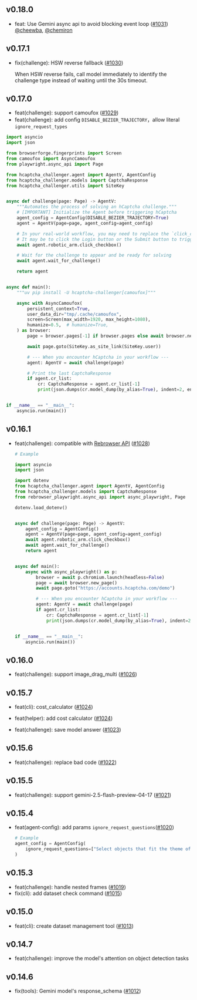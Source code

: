 ## v0.18.0

- feat: Use Gemini async api to avoid blocking event loop ([#1031](https://github.com/QIN2DIM/hcaptcha-challenger/pull/1031))  [@cheewba](https://github.com/cheewba), [@chemiron](https://github.com/chemiron)

## v0.17.1

- fix(challenge): HSW reverse fallback ([#1030](https://github.com/QIN2DIM/hcaptcha-challenger/issues/1030))

  When HSW reverse fails, call model immediately to identify the challenge type instead of waiting until the 30s timeout.

## v0.17.0

- feat(challenge): support camoufox ([#1029](https://github.com/QIN2DIM/hcaptcha-challenger/issues/1029))
- feat(challenge): add config `DISABLE_BEZIER_TRAJECTORY`，allow literal `ignore_request_types`

```python
import asyncio
import json

from browserforge.fingerprints import Screen
from camoufox import AsyncCamoufox
from playwright.async_api import Page

from hcaptcha_challenger.agent import AgentV, AgentConfig
from hcaptcha_challenger.models import CaptchaResponse
from hcaptcha_challenger.utils import SiteKey


async def challenge(page: Page) -> AgentV:
    """Automates the process of solving an hCaptcha challenge."""
    # [IMPORTANT] Initialize the Agent before triggering hCaptcha
    agent_config = AgentConfig(DISABLE_BEZIER_TRAJECTORY=True)
    agent = AgentV(page=page, agent_config=agent_config)

    # In your real-world workflow, you may need to replace the `click_checkbox()`
    # It may be to click the Login button or the Submit button to trigger challenge
    await agent.robotic_arm.click_checkbox()

    # Wait for the challenge to appear and be ready for solving
    await agent.wait_for_challenge()

    return agent


async def main():
    """uv pip install -U hcaptcha-challenger[camoufox]"""

    async with AsyncCamoufox(
        persistent_context=True,
        user_data_dir="tmp/.cache/camoufox",
        screen=Screen(max_width=1920, max_height=1080),
        humanize=0.5,  # humanize=True,
    ) as browser:
        page = browser.pages[-1] if browser.pages else await browser.new_page()

        await page.goto(SiteKey.as_site_link(SiteKey.user))

        # --- When you encounter hCaptcha in your workflow ---
        agent: AgentV = await challenge(page)

        # Print the last CaptchaResponse
        if agent.cr_list:
            cr: CaptchaResponse = agent.cr_list[-1]
            print(json.dumps(cr.model_dump(by_alias=True), indent=2, ensure_ascii=False))


if __name__ == "__main__":
    asyncio.run(main())
```



## v0.16.1

- feat(challenge): compatible with [Rebrowser API](https://rebrowser.net/) ([#1028](https://github.com/QIN2DIM/hcaptcha-challenger/issues/1028))

  ```python
  # Example
  
  import asyncio
  import json
  
  import dotenv
  from hcaptcha_challenger.agent import AgentV, AgentConfig
  from hcaptcha_challenger.models import CaptchaResponse
  from rebrowser_playwright.async_api import async_playwright, Page
  
  dotenv.load_dotenv()
  
  
  async def challenge(page: Page) -> AgentV:
      agent_config = AgentConfig()
      agent = AgentV(page=page, agent_config=agent_config)
      await agent.robotic_arm.click_checkbox()
      await agent.wait_for_challenge()
      return agent
  
  
  async def main():
      async with async_playwright() as p:
          browser = await p.chromium.launch(headless=False)
          page = await browser.new_page()
          await page.goto("https://accounts.hcaptcha.com/demo")
  
          # --- When you encounter hCaptcha in your workflow ---
          agent: AgentV = await challenge(page)
          if agent.cr_list:
              cr: CaptchaResponse = agent.cr_list[-1]
              print(json.dumps(cr.model_dump(by_alias=True), indent=2, ensure_ascii=False))
  
  
  if __name__ == "__main__":
      asyncio.run(main())
  ```

## v0.16.0

- feat(challenge): support image_drag_multi ([#1026](https://github.com/QIN2DIM/hcaptcha-challenger/issues/1026))

## v0.15.7

- feat(cli): cost_calculator ([#1024](https://github.com/QIN2DIM/hcaptcha-challenger/issues/1024))

- feat(helper): add cost calculator ([#1024](https://github.com/QIN2DIM/hcaptcha-challenger/issues/1024))

- feat(challenge): save model answer ([#1023](https://github.com/QIN2DIM/hcaptcha-challenger/issues/1023))

## v0.15.6

- feat(challenge): replace bad code ([#1022](https://github.com/QIN2DIM/hcaptcha-challenger/issues/1022))

## v0.15.5

- feat(challenge): support gemini-2.5-flash-preview-04-17 ([#1021](https://github.com/QIN2DIM/hcaptcha-challenger/issues/1021))

## v0.15.4

- feat(agent-config): add params `ignore_request_questions`([#1020](https://github.com/QIN2DIM/hcaptcha-challenger/issues/1020))

  ```python
  # Example
  agent_config = AgentConfig(
      ignore_request_questions=["Select objects that fit the theme of the shown image"]
  )
  ```

## v0.15.3

- feat(challenge): handle nested frames ([#1019](https://github.com/QIN2DIM/hcaptcha-challenger/issues/1019))
- fix(cli): add dataset check command ([#1015](https://github.com/QIN2DIM/hcaptcha-challenger/issues/1015))

## v0.15.0

- feat(cli): create dataset management tool ([#1013](https://github.com/QIN2DIM/hcaptcha-challenger/issues/1013))

## v0.14.7

- feat(challenge): improve the model's attention on object detection tasks

## v0.14.6

- fix(tools): Gemini model's response_schema ([#1012](https://github.com/QIN2DIM/hcaptcha-challenger/issues/1012))